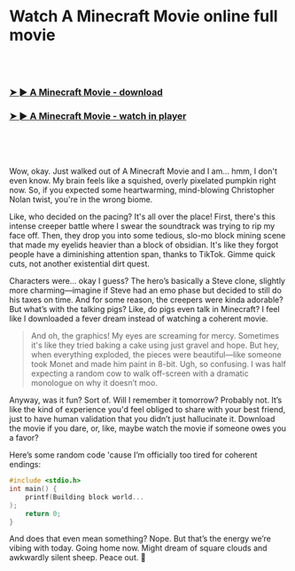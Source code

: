 <h1>Watch A Minecraft Movie online full movie</h1>


<br><br>

<h3><a href="https://Gregorys-riddgohydme1972.github.io/rlxubahzme/">➤ ► A Minecraft Movie - download</a></h3> 
<h3><a href="https://Gregorys-riddgohydme1972.github.io/rlxubahzme/">➤ ► A Minecraft Movie - watch in player</a></h3>


<br><br><br>


Wow, okay. Just walked out of A Minecraft Movie and I am... hmm, I don't even know. My brain feels like a squished, overly pixelated pumpkin right now. So, if you expected some heartwarming, mind-blowing Christopher Nolan twist, you're in the wrong biome.

Like, who decided on the pacing? It's all over the place! First, there's this intense creeper battle where I swear the soundtrack was trying to rip my face off. Then, they drop you into some tedious, slo-mo block mining scene that made my eyelids heavier than a block of obsidian. It's like they forgot people have a diminishing attention span, thanks to TikTok. Gimme quick cuts, not another existential dirt quest.

Characters were… okay I guess? The hero’s basically a Steve clone, slightly more charming—imagine if Steve had an emo phase but decided to still do his taxes on time. And for some reason, the creepers were kinda adorable? But what’s with the talking pigs? Like, do pigs even talk in Minecraft? I feel like I downloaded a fever dream instead of watching a coherent movie.

> And oh, the graphics! My eyes are screaming for mercy. Sometimes it's like they tried baking a cake using just gravel and hope. But hey, when everything exploded, the pieces were beautiful—like someone took Monet and made him paint in 8-bit. Ugh, so confusing. I was half expecting a random cow to walk off-screen with a dramatic monologue on why it doesn’t moo.

Anyway, was it fun? Sort of. Will I remember it tomorrow? Probably not. It’s like the kind of experience you'd feel obliged to share with your best friend, just to have human validation that you didn’t just hallucinate it. Download the movie if you dare, or, like, maybe watch the movie if someone owes you a favor? 

Here’s some random code 'cause I’m officially too tired for coherent endings:

```c
#include <stdio.h>
int main() {
    printf(Building block world...
);
    return 0;
}
```

And does that even mean something? Nope. But that’s the energy we’re vibing with today. Going home now. Might dream of square clouds and awkwardly silent sheep. Peace out. 🛑
